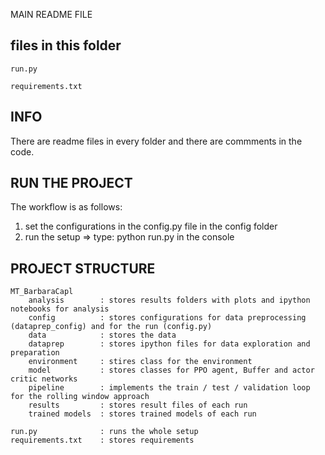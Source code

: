 MAIN README FILE


## files in this folder
```
run.py

requirements.txt
```
## INFO
There are readme files in every folder and there are commments in the code.

## RUN THE PROJECT
The workflow is as follows:
1) set the configurations in the config.py file in the config folder
2) run the setup => type: python run.py in the console

## PROJECT STRUCTURE

```
MT_BarbaraCapl
    analysis        : stores results folders with plots and ipython notebooks for analysis
    config          : stores configurations for data preprocessing (dataprep_config) and for the run (config.py)
    data            : stores the data
    dataprep        : stores ipython files for data exploration and preparation
    environment     : stires class for the environment
    model           : stores classes for PPO agent, Buffer and actor critic networks
    pipeline        : implements the train / test / validation loop for the rolling window approach
    results         : stores result files of each run
    trained models  : stores trained models of each run

run.py              : runs the whole setup
requirements.txt    : stores requirements
```
